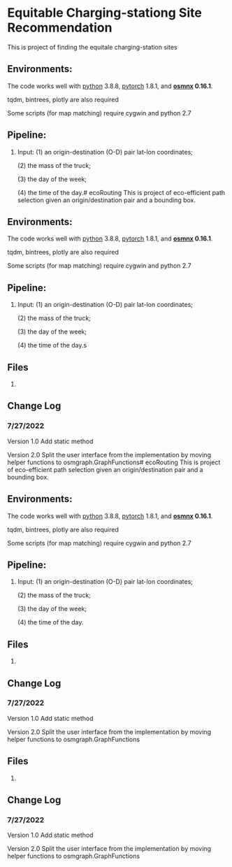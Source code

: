 # Equitable Charging-stationg Site Recommendation
This is project of finding the equitale charging-station sites


## Environments:

The code works well with [python](https://www.python.org/) 3.8.8, 
[pytorch](https://pytorch.org/) 1.8.1, 
and **[osmnx](https://github.com/gboeing/osmnx)  0.16.1**.

tqdm, bintrees, plotly are also required

Some scripts (for map matching) require cygwin and python 2.7

## Pipeline:

1. Input: 
   (1) an origin-destination (O-D) pair lat-lon coordinates; 
   
   (2)  the mass of the truck; 
   
   (3) the day of the week;
   
   (4) the time of the day.# ecoRouting
This is project of eco-efficient path selection given an origin/destination pair and a bounding box.


## Environments:

The code works well with [python](https://www.python.org/) 3.8.8, 
[pytorch](https://pytorch.org/) 1.8.1, 
and **[osmnx](https://github.com/gboeing/osmnx)  0.16.1**.

tqdm, bintrees, plotly are also required

Some scripts (for map matching) require cygwin and python 2.7

## Pipeline:

1. Input: 
   (1) an origin-destination (O-D) pair lat-lon coordinates; 
   
   (2)  the mass of the truck; 
   
   (3) the day of the week;
   
   (4) the time of the day.s
   
## Files

1. 

Change Log
-----

### 7/27/2022
Version 1.0 Add static method

Version 2.0 Split the user interface from the implementation by moving helper functions to osmgraph.GraphFunctions# ecoRouting
This is project of eco-efficient path selection given an origin/destination pair and a bounding box.


## Environments:

The code works well with [python](https://www.python.org/) 3.8.8, 
[pytorch](https://pytorch.org/) 1.8.1, 
and **[osmnx](https://github.com/gboeing/osmnx)  0.16.1**.

tqdm, bintrees, plotly are also required

Some scripts (for map matching) require cygwin and python 2.7

## Pipeline:

1. Input: 
   (1) an origin-destination (O-D) pair lat-lon coordinates; 
   
   (2)  the mass of the truck; 
   
   (3) the day of the week;
   
   (4) the time of the day.
   
## Files

1. 

Change Log
-----

### 7/27/2022
Version 1.0 Add static method

Version 2.0 Split the user interface from the implementation by moving helper functions to osmgraph.GraphFunctions
   
## Files

1. 

Change Log
-----

### 7/27/2022
Version 1.0 Add static method

Version 2.0 Split the user interface from the implementation by moving helper functions to osmgraph.GraphFunctions